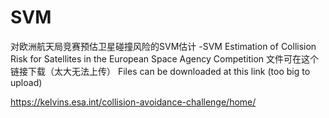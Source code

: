 # SVM
对欧洲航天局竞赛预估卫星碰撞风险的SVM估计
-SVM Estimation of Collision Risk for Satellites in the European Space Agency Competition
文件可在这个链接下载（太大无法上传）
Files can be downloaded at this link (too big to upload)

https://kelvins.esa.int/collision-avoidance-challenge/home/
